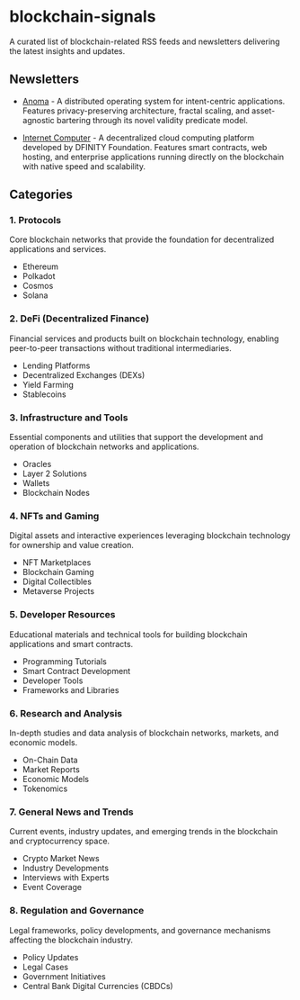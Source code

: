 # blockchain-signals
A curated list of blockchain-related RSS feeds and newsletters delivering the latest insights and updates.

## Newsletters

- [Anoma](https://anoma.us7.list-manage.com/subscribe?u=69adafe0399f0f2a434d8924b&id=e30866c43d) - A distributed operating system for intent-centric applications. Features privacy-preserving architecture, fractal scaling, and asset-agnostic bartering through its novel validity predicate model.

- [Internet Computer](https://dfinity.us16.list-manage.com/subscribe/post?u=33c727489e01ff5b6e1fb6cc6&id=7e9469a315&f_id=00bac2e1f0) - A decentralized cloud computing platform developed by DFINITY Foundation. Features smart contracts, web hosting, and enterprise applications running directly on the blockchain with native speed and scalability.

## Categories

### 1. **Protocols**
Core blockchain networks that provide the foundation for decentralized applications and services.
- Ethereum
- Polkadot
- Cosmos
- Solana

### 2. **DeFi (Decentralized Finance)**
Financial services and products built on blockchain technology, enabling peer-to-peer transactions without traditional intermediaries.
- Lending Platforms
- Decentralized Exchanges (DEXs)
- Yield Farming
- Stablecoins

### 3. **Infrastructure and Tools**
Essential components and utilities that support the development and operation of blockchain networks and applications.
- Oracles
- Layer 2 Solutions
- Wallets
- Blockchain Nodes

### 4. **NFTs and Gaming**
Digital assets and interactive experiences leveraging blockchain technology for ownership and value creation.
- NFT Marketplaces
- Blockchain Gaming
- Digital Collectibles
- Metaverse Projects

### 5. **Developer Resources**
Educational materials and technical tools for building blockchain applications and smart contracts.
- Programming Tutorials
- Smart Contract Development
- Developer Tools
- Frameworks and Libraries

### 6. **Research and Analysis**
In-depth studies and data analysis of blockchain networks, markets, and economic models.
- On-Chain Data
- Market Reports
- Economic Models
- Tokenomics

### 7. **General News and Trends**
Current events, industry updates, and emerging trends in the blockchain and cryptocurrency space.
- Crypto Market News
- Industry Developments
- Interviews with Experts
- Event Coverage

### 8. **Regulation and Governance**
Legal frameworks, policy developments, and governance mechanisms affecting the blockchain industry.
- Policy Updates
- Legal Cases
- Government Initiatives
- Central Bank Digital Currencies (CBDCs)

